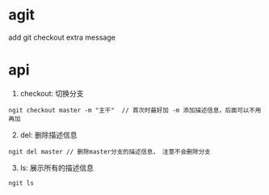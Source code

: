 # agit
add git checkout extra message

# api
1. checkout: 切换分支
  ```
  ngit checkout master -m "主干"  // 首次时最好加 -m 添加描述信息，后面可以不用再加
  ```

2. del: 删除描述信息
  ```
  ngit del master // 删除master分支的描述信息， 注意不会删除分支
  ```

3. ls: 展示所有的描述信息
  ```
  ngit ls
  ```